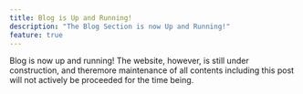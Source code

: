 ```yaml
---
title: Blog is Up and Running!
description: "The Blog Section is now Up and Running!"
feature: true
---
```


Blog is now up and running! The website, however, is still under construction,
and theremore maintenance of all contents including this post will not actively
be proceeded for the time being.
